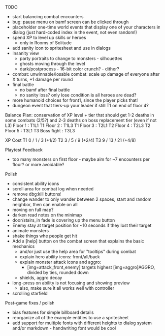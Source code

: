 TODO
* start balancing combat encounters
* bug: pause menu on bamf screen can be clicked through
* placeholder one-time world events that display one of your characters in dialog (just hard-coded index in the event, not even random!)
* spend XP to level up skills or heroes
  * only in Rooms of Solitude
* add sanity icon to spritesheet and use in dialogs
* Insanity view
  * party portraits to change to monsters - silhouettes
  * ghosts moving through the level
  * dark/postprocess - 16-bit color crunch? - dither?
* combat: unwinnable/losable combat: scale up damage of everyone after X turns, +1 damage per round
* final battle
  * no bamf after final battle
  * no sanity loss? only lose condition is all heroes are dead?
* more humanoid choices for front1, since the player picks that!
* dungeon event that tiers-up your leader if still T1 on end of floor 4?

Balance Plan: conservation of XP
          level + tier that should get 1-2 deaths in some combats (2/5?) and 2-3 deaths on boss
                replacement tier (even if not L3)
Floor 1 : T1L1  T1
Floor 2 : T1L3  T1
Floor 3 : T2L1  T2
Floor 4 : T2L3  T2
Floor 5 : T3L1  T3
Boss fight : T3L3

XP Cost
T1 0 / 1 / 3   (+1/2)
T2 3 / 5 / 9   (+2/4)
T3 9 / 13 / 21 (+4/8)


Playtest Feedback
* too many monsters on first floor - maybe aim for ~7 encounters per floor? or more avoidable?


Polish
* consistent ability icons
* scroll area for combat log when needed
* remove dbg:kill buttons!
* change wander to only wander between 2 spaces, start and random neighbor, then can enable on all
* moving on full map?
* darken read notes on the minimap
* door/stairs_in  fade is covering up the menu button
* Enemy stay at target position for ~10 seconds if they lost their target
* animate monsters
* shake things whe people get hit
* Add a [help] button on the combat screen that explains the basic mechanics
  * and/or just use the help area for "tooltips" during combat
  * explain hero ability icons: front/all/back
  * explain monster attack icons and aggro:
    * [img=attack_front_enemy] targets highest [img=aggro]AGGRO, divided by ties, rounded down
  * shields, aggro decay
* long-press on ability is not focusing and showing preview
  * also, make sure it all works well with controller
* scrolling starfield

Post-game fixes / polish
* bias features for simple billboard details
* reorganize all of the example entities to use a spritesheet
* add support for multiple fonts with different heights to dialog system and/or markdown - handwriting font would be cool
